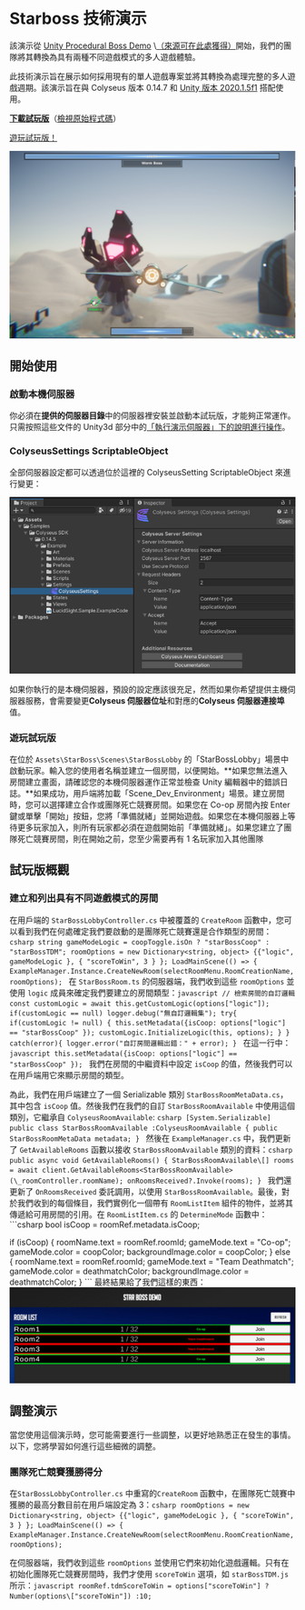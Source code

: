 ﻿# Starboss 技術演示
該演示從 [Unity Procedural Boss Demo](https://www.youtube.com/watch?v=LVSmp0zW8pY) \\[（來源可在此處獲得）](https://on.unity.com/37K5j1b)開始，我們的團隊將其轉換為具有兩種不同遊戲模式的多人遊戲體驗。

此技術演示旨在展示如何採用現有的單人遊戲專案並將其轉換為處理完整的多人遊戲週期。該演示旨在與 Colyseus 版本 0.14.7 和 [Unity 版本 2020.1.5f1](https://unity3d.com/unity/qa/lts-releases) 搭配使用。

**[下載試玩版](https://github.com/colyseus/unity-demo-starboss/archive/main.zip)**（[檢視原始程式碼](https://github.com/colyseus/unity-demo-starboss/)）

[遊玩試玩版！](https://sac-dt.colyseus.dev/)

![螢幕擷取畫面](screenshot.PNG)

## 開始使用

### 啟動本機伺服器

你必須在**提供的伺服器目錄**中的伺服器裡安裝並啟動本試玩版，才能夠正常運作。只需按照這些文件的 Unity3d 部分中的[「執行演示伺服器」下的說明進行操作](/getting-started/unity3d-client/#running-the-demo-server)。

### ColyseusSettings ScriptableObject

全部伺服器設定都可以透過位於這裡的 ColyseusSetting ScriptableObject 來進行變更：

![ScriptableObject](../common-images/scriptable-object.png)

如果你執行的是本機伺服器，預設的設定應該很充足，然而如果你希望提供主機伺服器服務，會需要變更**Colyseus 伺服器位址**和對應的**Colyseus 伺服器連接埠** 值。

### 遊玩試玩版

在位於 `Assets\StarBoss\Scenes\StarBossLobby` 的「StarBossLobby」場景中啟動玩家。輸入您的使用者名稱並建立一個房間，以便開始。**如果您無法進入房間建立畫面，請確認您的本機伺服器運作正常並檢查 Unity 編輯器中的錯誤日誌。**如果成功，用戶端將加載「Scene\_Dev\_Environment」場景。建立房間時，您可以選擇建立合作或團隊死亡競賽房間。如果您在 Co-op 房間內按 Enter 鍵或單擊「開始」按鈕，您將「準備就緒」並開始遊戲。如果您在本機伺服器上等待更多玩家加入，則所有玩家都必須在遊戲開始前「準備就緒」。如果您建立了團隊死亡競賽房間，則在開始之前，您至少需要再有 1 名玩家加入其他團隊

## 試玩版概觀

### 建立和列出具有不同遊戲模式的房間
在用戶端的 `StarBossLobbyController.cs` 中被覆蓋的 `CreateRoom` 函數中，您可以看到我們在何處確定我們要啟動的是團隊死亡競賽還是合作類型的房間：```csharp string gameModeLogic = coopToggle.isOn ? "starBossCoop" : "starBossTDM"; roomOptions = new Dictionary<string, object> {{"logic", gameModeLogic }, { "scoreToWin", 3 } }; LoadMainScene(() => { ExampleManager.Instance.CreateNewRoom(selectRoomMenu.RoomCreationName, roomOptions); ``` 在 `StarBossRoom.ts` 的伺服器端，我們收到這些 `roomOptions` 並使用 `logic` 成員來確定我們要建立的房間類型：```javascript // 檢索房間的自訂邏輯 const customLogic = await this.getCustomLogic(options["logic"]); if(customLogic == null) logger.debug("無自訂邏輯集"); try{ if(customLogic != null) { this.setMetadata({isCoop: options["logic"] == "starBossCoop" }); customLogic.InitializeLogic(this, options); } } catch(error){ logger.error("自訂房間邏輯出錯：" + error); } ``` 在這一行中： ```javascript this.setMetadata({isCoop: options["logic"] == "starBossCoop" }); ``` 我們在房間的中繼資料中設定 `isCoop` 的值，然後我們可以在用戶端用它來顯示房間的類型。 

為此，我們在用戶端建立了一個 Serializable 類別 `StarBossRoomMetaData.cs`，其中包含 `isCoop` 值。然後我們在我們的自訂 `StarBossRoomAvailable` 中使用這個類別，它繼承自 `ColyseusRoomAvailable`: ```csharp [System.Serializable] public class StarBossRoomAvailable :ColyseusRoomAvailable { public StarBossRoomMetaData metadata; } ```
然後在 `ExampleManager.cs` 中，我們更新了 `GetAvailableRooms` 函數以接收 `StarBossRoomAvailable` 類別的資料：```csharp public async void GetAvailableRooms() { StarBossRoomAvailable\[] rooms = await client.GetAvailableRooms<StarBossRoomAvailable>(\_roomController.roomName); onRoomsReceived?.Invoke(rooms); } ``` 我們還更新了 `OnRoomsReceived` 委託調用，以使用 `StarBossRoomAvailable`。最後，對於我們收到的每個條目，我們實例化一個帶有 `RoomListItem` 組件的物件，並將其傳遞給可用房間的引用。在 `RoomListItem.cs` 的 `DetermineMode` 函數中：```csharp bool isCoop = roomRef.metadata.isCoop;

if (isCoop) { roomName.text = roomRef.roomId; gameMode.text = "Co-op"; gameMode.color = coopColor; backgroundImage.color = coopColor; } else { roomName.text = roomRef.roomId; gameMode.text = "Team Deathmatch"; gameMode.color = deathmatchColor; backgroundImage.color = deathmatchColor; } ```  最終結果給了我們這樣的東西：![RoomList](room-list.PNG)

## 調整演示

當您使用這個演示時，您可能需要進行一些調整，以更好地熟悉正在發生的事情。以下，您將學習如何進行這些細微的調整。

### 團隊死亡競賽獲勝得分

在`StarBossLobbyController.cs` 中重寫的`CreateRoom` 函數中，在團隊死亡競賽中獲勝的最高分數目前在用戶端設定為 3：```csharp roomOptions = new Dictionary<string, object> {{"logic", gameModeLogic }, { "scoreToWin", 3 } }; LoadMainScene(() => { ExampleManager.Instance.CreateNewRoom(selectRoomMenu.RoomCreationName, roomOptions); ```

在伺服器端，我們收到這些 `roomOptions` 並使用它們來初始化遊戲邏輯。只有在初始化團隊死亡競賽房間時，我們才使用 `scoreToWin` 選項，如 `starBossTDM.js` 所示：```javascript roomRef.tdmScoreToWin = options["scoreToWin"] ?Number(options\["scoreToWin"]) :10; ```
